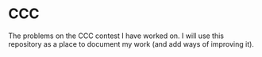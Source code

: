 # CCC

The problems on the CCC contest I have worked on. I will use this repository as a place to document my work (and add ways of improving it). 
